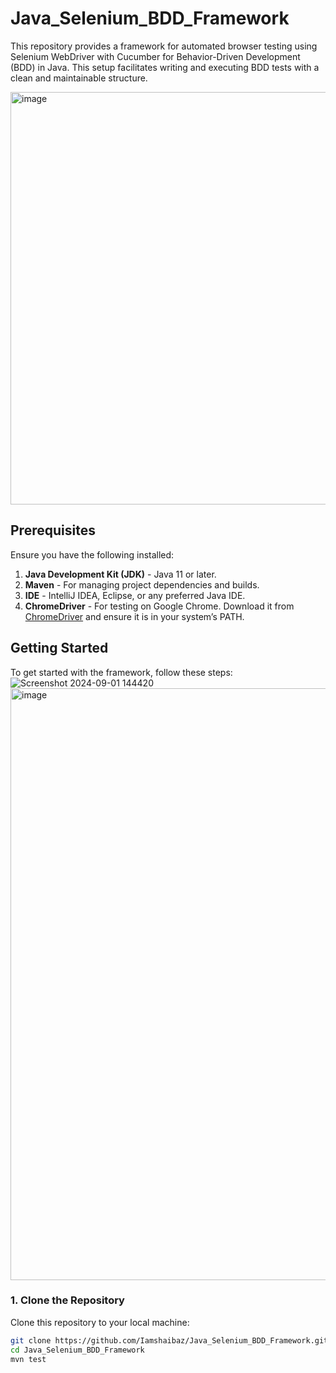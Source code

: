 # Java_Selenium_BDD_Framework

This repository provides a framework for automated browser testing using Selenium WebDriver with Cucumber for Behavior-Driven Development (BDD) in Java. This setup facilitates writing and executing BDD tests with a clean and maintainable structure.

<img width="660" alt="image" src="https://github.com/user-attachments/assets/ad5b7d59-76f0-4eab-8870-e15d31b72d68">



## Prerequisites

Ensure you have the following installed:

1. **Java Development Kit (JDK)** - Java 11 or later.
2. **Maven** - For managing project dependencies and builds.
3. **IDE** - IntelliJ IDEA, Eclipse, or any preferred Java IDE.
4. **ChromeDriver** - For testing on Google Chrome. Download it from [ChromeDriver](https://sites.google.com/a/chromium.org/chromedriver/downloads) and ensure it is in your system’s PATH.

## Getting Started

To get started with the framework, follow these steps:
![Screenshot 2024-09-01 144420](https://github.com/user-attachments/assets/4e6ec5c3-2043-40ae-96a9-398b11e3ea93)
<img width="947" alt="image" src="https://github.com/user-attachments/assets/d692d742-d29a-432c-a76c-0e2508e0d691">


### 1. Clone the Repository

Clone this repository to your local machine:

```bash
git clone https://github.com/Iamshaibaz/Java_Selenium_BDD_Framework.git
cd Java_Selenium_BDD_Framework
mvn test


